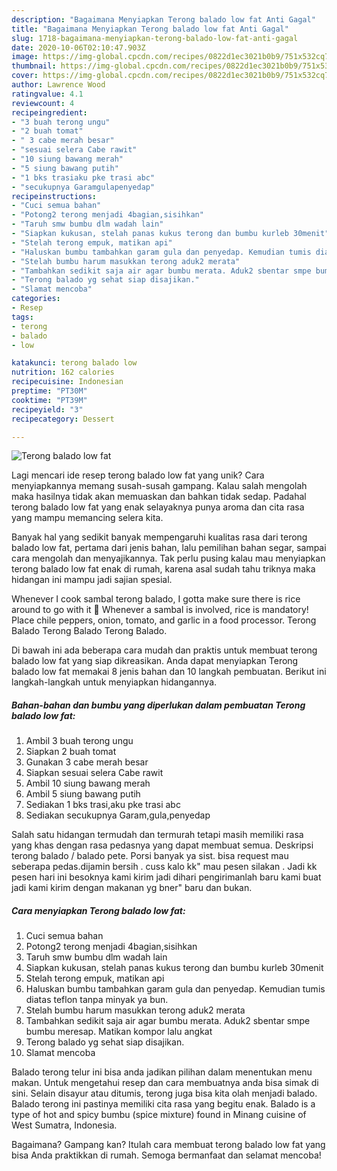 ```yaml
---
description: "Bagaimana Menyiapkan Terong balado low fat Anti Gagal"
title: "Bagaimana Menyiapkan Terong balado low fat Anti Gagal"
slug: 1718-bagaimana-menyiapkan-terong-balado-low-fat-anti-gagal
date: 2020-10-06T02:10:47.903Z
image: https://img-global.cpcdn.com/recipes/0822d1ec3021b0b9/751x532cq70/terong-balado-low-fat-foto-resep-utama.jpg
thumbnail: https://img-global.cpcdn.com/recipes/0822d1ec3021b0b9/751x532cq70/terong-balado-low-fat-foto-resep-utama.jpg
cover: https://img-global.cpcdn.com/recipes/0822d1ec3021b0b9/751x532cq70/terong-balado-low-fat-foto-resep-utama.jpg
author: Lawrence Wood
ratingvalue: 4.1
reviewcount: 4
recipeingredient:
- "3 buah terong ungu"
- "2 buah tomat"
- " 3 cabe merah besar"
- "sesuai selera Cabe rawit"
- "10 siung bawang merah"
- "5 siung bawang putih"
- "1 bks trasiaku pke trasi abc"
- "secukupnya Garamgulapenyedap"
recipeinstructions:
- "Cuci semua bahan"
- "Potong2 terong menjadi 4bagian,sisihkan"
- "Taruh smw bumbu dlm wadah lain"
- "Siapkan kukusan, stelah panas kukus terong dan bumbu kurleb 30menit"
- "Stelah terong empuk, matikan api"
- "Haluskan bumbu tambahkan garam gula dan penyedap. Kemudian tumis diatas teflon tanpa minyak ya bun."
- "Stelah bumbu harum masukkan terong aduk2 merata"
- "Tambahkan sedikit saja air agar bumbu merata. Aduk2 sbentar smpe bumbu meresap. Matikan kompor lalu angkat"
- "Terong balado yg sehat siap disajikan."
- "Slamat mencoba"
categories:
- Resep
tags:
- terong
- balado
- low

katakunci: terong balado low 
nutrition: 162 calories
recipecuisine: Indonesian
preptime: "PT30M"
cooktime: "PT39M"
recipeyield: "3"
recipecategory: Dessert

---
```



![Terong balado low fat](https://img-global.cpcdn.com/recipes/0822d1ec3021b0b9/751x532cq70/terong-balado-low-fat-foto-resep-utama.jpg)

Lagi mencari ide resep terong balado low fat yang unik? Cara menyiapkannya memang susah-susah gampang. Kalau salah mengolah maka hasilnya tidak akan memuaskan dan bahkan tidak sedap. Padahal terong balado low fat yang enak selayaknya punya aroma dan cita rasa yang mampu memancing selera kita.

Banyak hal yang sedikit banyak mempengaruhi kualitas rasa dari terong balado low fat, pertama dari jenis bahan, lalu pemilihan bahan segar, sampai cara mengolah dan menyajikannya. Tak perlu pusing kalau mau menyiapkan terong balado low fat enak di rumah, karena asal sudah tahu triknya maka hidangan ini mampu jadi sajian spesial.

Whenever I cook sambal terong balado, I gotta make sure there is rice around to go with it 🙂 Whenever a sambal is involved, rice is mandatory! Place chile peppers, onion, tomato, and garlic in a food processor. Terong Balado Terong Balado Terong Balado.


Di bawah ini ada beberapa cara mudah dan praktis untuk membuat terong balado low fat yang siap dikreasikan. Anda dapat menyiapkan Terong balado low fat memakai 8 jenis bahan dan 10 langkah pembuatan. Berikut ini langkah-langkah untuk menyiapkan hidangannya.

<!--inarticleads1-->

##### Bahan-bahan dan bumbu yang diperlukan dalam pembuatan Terong balado low fat:

1. Ambil 3 buah terong ungu
1. Siapkan 2 buah tomat
1. Gunakan  3 cabe merah besar
1. Siapkan sesuai selera Cabe rawit
1. Ambil 10 siung bawang merah
1. Ambil 5 siung bawang putih
1. Sediakan 1 bks trasi,aku pke trasi abc
1. Sediakan secukupnya Garam,gula,penyedap


Salah satu hidangan termudah dan termurah tetapi masih memiliki rasa yang khas dengan rasa pedasnya yang dapat membuat semua. Deskripsi terong balado / balado pete. Porsi banyak ya sist. bisa request mau seberapa pedas.dijamin bersih . cuss kalo kk&#34; mau pesen silakan . Jadi kk pesen hari ini besoknya kami kirim jadi dihari pengirimanlah baru kami buat jadi kami kirim dengan makanan yg bner&#34; baru dan bukan. 

<!--inarticleads2-->

##### Cara menyiapkan Terong balado low fat:

1. Cuci semua bahan
1. Potong2 terong menjadi 4bagian,sisihkan
1. Taruh smw bumbu dlm wadah lain
1. Siapkan kukusan, stelah panas kukus terong dan bumbu kurleb 30menit
1. Stelah terong empuk, matikan api
1. Haluskan bumbu tambahkan garam gula dan penyedap. Kemudian tumis diatas teflon tanpa minyak ya bun.
1. Stelah bumbu harum masukkan terong aduk2 merata
1. Tambahkan sedikit saja air agar bumbu merata. Aduk2 sbentar smpe bumbu meresap. Matikan kompor lalu angkat
1. Terong balado yg sehat siap disajikan.
1. Slamat mencoba


Balado terong telur ini bisa anda jadikan pilihan dalam menentukan menu makan. Untuk mengetahui resep dan cara membuatnya anda bisa simak di sini. Selain disayur atau ditumis, terong juga bisa kita olah menjadi balado. Balado terong ini pastinya memiliki cita rasa yang begitu enak. Balado is a type of hot and spicy bumbu (spice mixture) found in Minang cuisine of West Sumatra, Indonesia. 

Bagaimana? Gampang kan? Itulah cara membuat terong balado low fat yang bisa Anda praktikkan di rumah. Semoga bermanfaat dan selamat mencoba!
